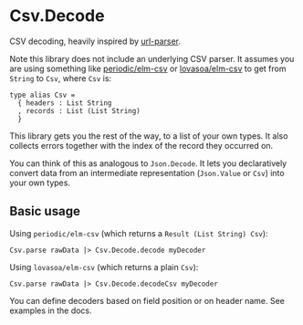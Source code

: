 # Csv.Decode

CSV decoding, heavily inspired by [url-parser][].

Note this library does not include an underlying CSV parser. It assumes you 
are using something like [periodic/elm-csv][periodic] or 
[lovasoa/elm-csv][lovasoa] to get from `String` to `Csv`, where 
`Csv` is:

    type alias Csv =
      { headers : List String
      , records : List (List String)
      }

This library gets you the rest of the way, to a list of your own types. It also
collects errors together with the index of the record they occurred on.

You can think of this as analogous to `Json.Decode`. It lets you declaratively
convert data from an intermediate representation (`Json.Value` or `Csv`) into
your own types.


## Basic usage

Using `periodic/elm-csv` (which returns a `Result (List String) Csv`):

    Csv.parse rawData |> Csv.Decode.decode myDecoder

Using `lovasoa/elm-csv` (which returns a plain `Csv`):

    Csv.parse rawData |> Csv.Decode.decodeCsv myDecoder

You can define decoders based on field position or on header name. See 
examples in the docs.

[url-parser]: https://github.com/evancz/url-parser

[periodic]: https://github.com/periodic/elm-csv

[lovasoa]: https://github.com/lovasoa/elm-csv
